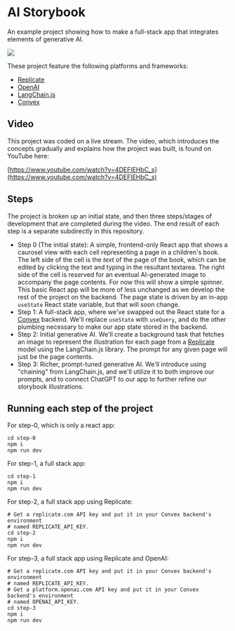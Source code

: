 # AI Storybook

An example project showing how to make a full-stack app that integrates elements of generative AI.

![](https://i.ytimg.com/vi/4DEFIEHbC_s/maxresdefault.jpg)

These project feature the following platforms and frameworks:

- [Replicate](https://replicate.com)
- [OpenAI](https://openai.com)
- [LangChain.js](https://github.com/hwchase17/langchainjs)
- [Convex](https://convex.dev)

## Video

This project was coded on a live stream. The video, which introduces the concepts gradually and explains how the project was built, is found on YouTube here:

[https://www.youtube.com/watch?v=4DEFIEHbC_s](https://www.youtube.com/watch?v=4DEFIEHbC_s)

## Steps

The project is broken up an initial state, and then three steps/stages of development that are completed during the video. The end result of each step is a separate subdirectly in this repository.

- Step 0 (The initial state): A simple, frontend-only React app that shows a caurosel view with each cell representing a page in a children's book. The left side of the cell is the _text_ of the page of the book, which can be edited by clicking the text and typing in the resultant textarea. The right side of the cell is reserved for an eventual AI-generated image to accompany the page contents. For now this will show a simple spinner. This basic React app will be more of less unchanged as we develop the rest of the project on the backend. The page state is driven by an in-app `useState` React state variable, but that will soon change.
- Step 1: A full-stack app, where we've swapped out the React state for a [Convex](https://convex.dev) backend. We'll replace `useState` with `useQuery`, and do the other plumbing necessary to make our app state stored in the backend.
- Step 2: Initial generative AI. We'll create a background task that fetches an image to represent the illustration for each page from a [Replicate](https://replicate.com) model using the LangChain.js library. The prompt for any given page will just be the page contents.
- Step 3: Richer, prompt-tuned generative AI. We'll introduce using "chaining" from LangChain.js, and we'll utilize it to both improve our prompts, and to connect ChatGPT to our app to further refine our storybook illustrations.

## Running each step of the project

For step-0, which is only a react app:

    cd step-0
    npm i
    npm run dev

For step-1, a full stack app:

    cd step-1
    npm i
    npm run dev

For step-2, a full stack app using Replicate:

    # Get a replicate.com API key and put it in your Convex backend's environment
    # named REPLICATE_API_KEY.
    cd step-2
    npm i
    npm run dev

For step-3, a full stack app using Replicate and OpenAI:

    # Get a replicate.com API key and put it in your Convex backend's environment
    # named REPLICATE_API_KEY.
    # Get a platform.openai.com API key and put it in your Convex backend's environment
    # named OPENAI_API_KEY.
    cd step-3
    npm i
    npm run dev
